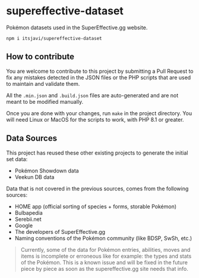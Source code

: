 # supereffective-dataset

Pokémon datasets used in the SuperEffective.gg website.

```
npm i itsjavi/supereffective-dataset
```

## How to contribute

You are welcome to contribute to this project by submitting a Pull Request to fix any mistakes
detected in the JSON files or the PHP scripts that are used to maintain and validate them.

All the `.min.json` and `.build.json` files are auto-generated and are not meant to be modified manually.

Once you are done with your changes, run `make` in the project directory.
You will need Linux or MacOS for the scripts to work, with PHP 8.1 or greater.


## Data Sources

This project has reused these other existing projects to generate the initial set data:

- Pokémon Showdown data
- Veekun DB data

Data that is not covered in the previous sources, comes from the following sources:

- HOME app (official sorting of species + forms, storable Pokémon)
- Bulbapedia
- Serebii.net
- Google
- The developers of SuperEffective.gg
- Naming conventions of the Pokémon community (like BDSP, SwSh, etc.)

> Currently, some of the data for Pokémon entries, abilities, moves and items is incomplete or erroneous like
> for example: the types and stats of the Pokémon. This is a known issue and will be fixed in the future
> piece by piece as soon as the supereffective.gg site needs that info.
